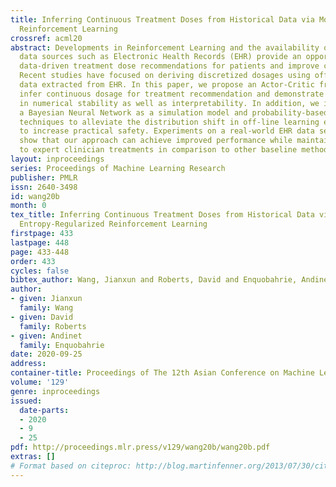 ```yaml
---
title: Inferring Continuous Treatment Doses from Historical Data via Model-Based Entropy-Regularized
  Reinforcement Learning
crossref: acml20
abstract: Developments in Reinforcement Learning and the availability of healthcare
  data sources such as Electronic Health Records (EHR) provide an opportunity to derive
  data-driven treatment dose recommendations for patients and improve clinical outcomes.
  Recent studies have focused on deriving discretized dosages using offline historical
  data extracted from EHR. In this paper, we propose an Actor-Critic framework to
  infer continuous dosage for treatment recommendation and demonstrate its advantage
  in numerical stability as well as interpretability. In addition, we incorporate
  a Bayesian Neural Network as a simulation model and probability-based regularization
  techniques to alleviate the distribution shift in off-line learning environments
  to increase practical safety. Experiments on a real-world EHR data set, MIMIC-III,
  show that our approach can achieve improved performance while maintaining similarity
  to expert clinician treatments in comparison to other baseline methods.
layout: inproceedings
series: Proceedings of Machine Learning Research
publisher: PMLR
issn: 2640-3498
id: wang20b
month: 0
tex_title: Inferring Continuous Treatment Doses from Historical Data via Model-Based
  Entropy-Regularized Reinforcement Learning
firstpage: 433
lastpage: 448
page: 433-448
order: 433
cycles: false
bibtex_author: Wang, Jianxun and Roberts, David and Enquobahrie, Andinet
author:
- given: Jianxun
  family: Wang
- given: David
  family: Roberts
- given: Andinet
  family: Enquobahrie
date: 2020-09-25
address: 
container-title: Proceedings of The 12th Asian Conference on Machine Learning
volume: '129'
genre: inproceedings
issued:
  date-parts:
  - 2020
  - 9
  - 25
pdf: http://proceedings.mlr.press/v129/wang20b/wang20b.pdf
extras: []
# Format based on citeproc: http://blog.martinfenner.org/2013/07/30/citeproc-yaml-for-bibliographies/
---
```

